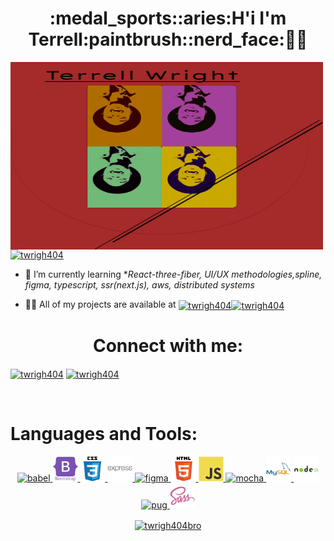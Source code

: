 <div align="center">
  <h1 align="center">:medal_sports::aries:H'i I'm Terrell:paintbrush::nerd_face:👨‍💻</h1>
  <img align="left" height="300px" width="500px" src="TerrellWrightSvg (1).svg" alt="twrigh404" />
</div>
<p align="left" width="250px" height="400px"><a href="https://dev.to/twrigh404g"><img src="https://img.shields.io/badge/dev.to-0A0A0A?style=for-the-badge&logo=devdotto&logoColor=red" alt="twrigh404" /></a></p>

- 🌱 I’m currently learning **React-three-fiber, UI/UX methodologies,spline, figma, typescript, ssr(next.js), aws, distributed systems*

- 👨‍💻 All of my projects are available at <a href="https://codepen.io/twrigh404" target="blank"><img align="center" src="https://raw.githubusercontent.com/rahuldkjain/github-profile-readme-generator/master/src/images/icons/Social/codepen.svg" alt="twrigh404" height="25" width="50" /></a><a href="https://github.com/twrigh404" target="blank"><img align="center" src="https://img.shields.io/badge/GitHub-100000?style=for-the-badge&logo=github&logoColor=red" alt="twrigh404" height="25" width="50" /></a>



<p align="center">
<h1 align="center">Connect with me:</h1>
<a href="https://twitter.com/Terrell08270647" target="blank"><img align="center" src="https://img.shields.io/badge/Twitter-1DA1F2?style=for-the-   badge&logo=twitter&logoColor=white" alt="twrigh404" height="30" width="60" /></a>
<a href="https://codepen.io/twrigh404" target="blank"><img align="center" src="https://img.shields.io/badge/LinkedIn-0077B5?style=for-the-badge&logo=linkedin&logoColor=white" alt="twrigh404" height="30" width="60" /></a>
</p><br />

<h1 align="left">Languages and Tools:</h1>
<p align="center"> <a href="https://babeljs.io/" target="_blank" rel="noreferrer"> <img src="https://www.vectorlogo.zone/logos/babeljs/babeljs-icon.svg" alt="babel" width="40" height="40"/> </a> <a href="https://getbootstrap.com" target="_blank" rel="noreferrer"> <img src="https://raw.githubusercontent.com/devicons/devicon/master/icons/bootstrap/bootstrap-plain-wordmark.svg" alt="bootstrap" width="40" height="40"/> </a> <a href="https://www.w3schools.com/css/" target="_blank" rel="noreferrer"> <img src="https://raw.githubusercontent.com/devicons/devicon/master/icons/css3/css3-original-wordmark.svg" alt="css3" width="40" height="40"/> </a> <a href="https://expressjs.com" target="_blank" rel="noreferrer"> <img src="https://raw.githubusercontent.com/devicons/devicon/master/icons/express/express-original-wordmark.svg" alt="express" width="40" height="40"/> </a> <a href="https://www.figma.com/" target="_blank" rel="noreferrer"> <img src="https://www.vectorlogo.zone/logos/figma/figma-icon.svg" alt="figma" width="40" height="40"/> </a> <a href="https://www.w3.org/html/" target="_blank" rel="noreferrer"> <img src="https://raw.githubusercontent.com/devicons/devicon/master/icons/html5/html5-original-wordmark.svg" alt="html5" width="40" height="40"/> </a> <a href="https://developer.mozilla.org/en-US/docs/Web/JavaScript" target="_blank" rel="noreferrer"> <img src="https://raw.githubusercontent.com/devicons/devicon/master/icons/javascript/javascript-original.svg" alt="javascript" width="40" height="40"/> </a> <a href="https://mochajs.org" target="_blank" rel="noreferrer"> <img src="https://www.vectorlogo.zone/logos/mochajs/mochajs-icon.svg" alt="mocha" width="40" height="40"/> </a> <a href="https://www.mysql.com/" target="_blank" rel="noreferrer"> <img src="https://raw.githubusercontent.com/devicons/devicon/master/icons/mysql/mysql-original-wordmark.svg" alt="mysql" width="40" height="40"/> </a> <a href="https://nodejs.org" target="_blank" rel="noreferrer"> <img src="https://raw.githubusercontent.com/devicons/devicon/master/icons/nodejs/nodejs-original-wordmark.svg" alt="nodejs" width="40" height="40"/> </a> <a href="https://pugjs.org" target="_blank" rel="noreferrer"> <img src="https://cdn.worldvectorlogo.com/logos/pug.svg" alt="pug" width="40" height="40"/> </a> <a href="https://sass-lang.com" target="_blank" rel="noreferrer"> <img src="https://raw.githubusercontent.com/devicons/devicon/master/icons/sass/sass-original.svg" alt="sass" width="40" height="40"/> </a> </p>

  <p align="center"><a href="https://www.buymeacoffee.com/twrigh404bro"> <img align="center" src="https://cdn.buymeacoffee.com/buttons/v2/default-black.png" height="50" width="210" alt="twrigh404bro" /></a>

</p>

